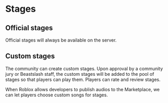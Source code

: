 # Stages
## Official stages
Official stages will always be available on the server. 

## Custom stages
The community can create custom stages. Upon approval by a community jury or Beastslash staff, the custom stages will be added to the pool of stages so that players can play them. Players can rate and review stages.

When Roblox allows developers to publish audios to the Marketplace, we can let players choose custom songs for stages. 
